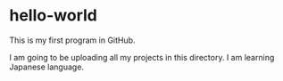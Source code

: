 # hello-world
This is my first program in GitHub.

I am going to be uploading all my projects in this directory.
I am learning Japanese language.

